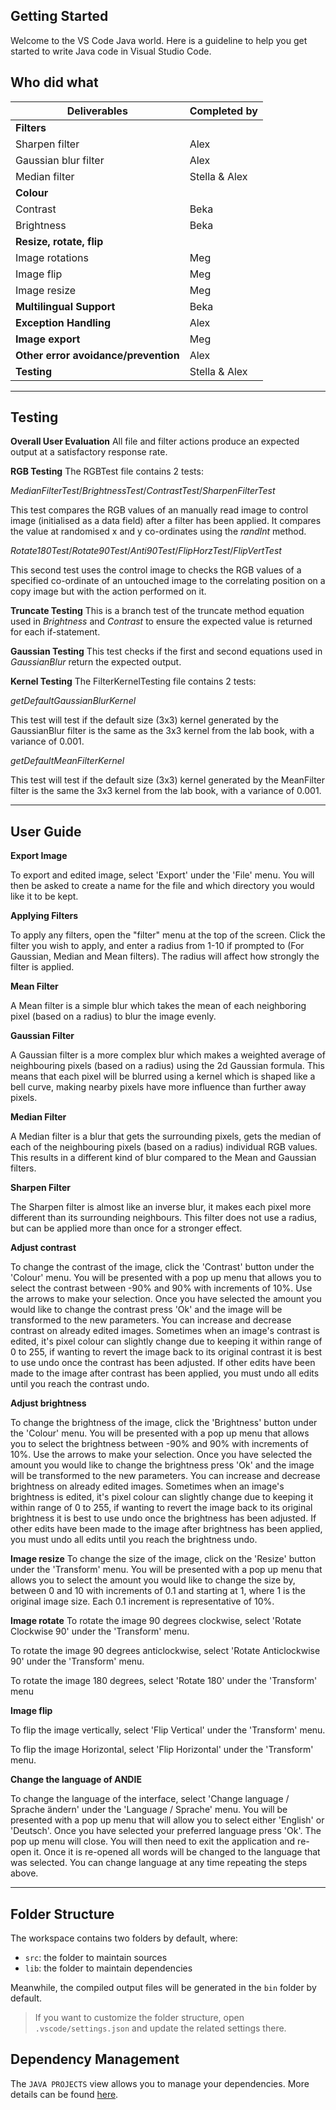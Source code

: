## Getting Started

Welcome to the VS Code Java world. Here is a guideline to help you get started to write Java code in Visual Studio Code.

## Who did what

| Deliverables                         | Completed by  |
| ------------------------------------ | ------------- |
| **Filters**                          |               |
| Sharpen filter                       | Alex          |
| Gaussian blur filter                 | Alex          |
| Median filter                        | Stella & Alex |
| **Colour**                           |               |
| Contrast                             | Beka          |
| Brightness                           | Beka          |
| **Resize, rotate, flip**             |               |
| Image rotations                      | Meg           |
| Image flip                           | Meg           |
| Image resize                         | Meg           |
| **Multilingual Support**             | Beka          |
| **Exception Handling**               | Alex          |
| **Image export**                     | Meg           |
| **Other error avoidance/prevention** | Alex          |
| **Testing**                          | Stella & Alex |

---

## Testing

**Overall User Evaluation**
All file and filter actions produce an expected output at a satisfactory response rate.

**RGB Testing**
The RGBTest file contains 2 tests:

_MedianFilterTest_/_BrightnessTest_/_ContrastTest_/_SharpenFilterTest_

This test compares the RGB values of an manually read image to control image (initialised as a data field) after a filter has been applied. It compares the value at randomised x and y co-ordinates using the _randInt_ method.

_Rotate180Test_/_Rotate90Test_/_Anti90Test_/_FlipHorzTest_/_FlipVertTest_

This second test uses the control image to checks the RGB values of a specified co-ordinate of an untouched image to the correlating position on a copy image but with the action performed on it.

**Truncate Testing**
This is a branch test of the truncate method equation used in _Brightness_ and _Contrast_ to ensure the expected value is returned for each if-statement.

**Gaussian Testing**
This test checks if the first and second equations used in _GaussianBlur_ return the expected output.

**Kernel Testing**
The FilterKernelTesting file contains 2 tests:

_getDefaultGaussianBlurKernel_

This test will test if the default size (3x3) kernel generated by the GaussianBlur filter is the same as the 3x3 kernel from the lab book, with a variance of 0.001.

_getDefaultMeanFilterKernel_

This test will test if the default size (3x3) kernel generated by the MeanFilter filter is the same the 3x3 kernel from the lab book, with a variance of 0.001.

---

## User Guide

**Export Image**

To export and edited image, select 'Export' under the 'File' menu. You will then be asked to create a name for the file and which directory you would like it to be kept.

**Applying Filters**

To apply any filters, open the "filter" menu at the top of the screen. Click the filter you wish to apply, and enter a radius from 1-10 if prompted to (For Gaussian, Median and Mean filters). The radius will affect how strongly the filter is applied.

**Mean Filter**

A Mean filter is a simple blur which takes the mean of each neighboring pixel (based on a radius) to blur the image evenly.

**Gaussian Filter**

A Gaussian filter is a more complex blur which makes a weighted average of neighbouring pixels (based on a radius) using the 2d Gaussian formula. This means that each pixel will be blurred using a kernel which is shaped like a bell curve, making nearby pixels have more influence than further away pixels.

**Median Filter**

A Median filter is a blur that gets the surrounding pixels, gets the median of each of the neighbouring pixels (based on a radius) individual RGB values. This results in a different kind of blur compared to the Mean and Gaussian filters.

**Sharpen Filter**

The Sharpen filter is almost like an inverse blur, it makes each pixel more different than its surrounding neighbours. This filter does not use a radius, but can be applied more than once for a stronger effect.

**Adjust contrast**

To change the contrast of the image, click the 'Contrast' button under the 'Colour' menu. You will be presented with a pop up menu that allows you to select the contrast between -90% and 90% with increments of 10%. Use the arrows to make your selection. Once you have selected the amount you would like to change the contrast press 'Ok' and the image will be transformed to the new parameters. You can increase and decrease contrast on already edited images. Sometimes when an image's contrast is edited, it's pixel colour can slightly change due to keeping it within range of 0 to 255, if wanting to revert the image back to its original contrast it is best to use undo once the contrast has been adjusted. If other edits have been made to the image after contrast has been applied, you must undo all edits until you reach the contrast undo.

**Adjust brightness**

To change the brightness of the image, click the 'Brightness' button under the 'Colour' menu. You will be presented with a pop up menu that allows you to select the brightness between -90% and 90% with increments of 10%. Use the arrows to make your selection. Once you have selected the amount you would like to change the brightness press 'Ok' and the image will be transformed to the new parameters. You can increase and decrease brightness on already edited images. Sometimes when an image's brightness is edited, it's pixel colour can slightly change due to keeping it within range of 0 to 255, if wanting to revert the image back to its original brightness it is best to use undo once the brightness has been adjusted. If other edits have been made to the image after brightness has been applied, you must undo all edits until you reach the brightness undo.

**Image resize**
To change the size of the image, click on the 'Resize' button under the 'Transform' menu. You will be presented with a pop up menu that allows you to select the amount you would like to change the size by, between 0 and 10 with increments of 0.1 and starting at 1, where 1 is the original image size. Each 0.1 increment is representative of 10%.

**Image rotate**
To rotate the image 90 degrees clockwise, select 'Rotate Clockwise 90' under the 'Transform' menu.

To rotate the image 90 degrees anticlockwise, select 'Rotate Anticlockwise 90' under the 'Transform' menu.

To rotate the image 180 degrees, select 'Rotate 180' under the 'Transform' menu

**Image flip**

To flip the image vertically, select 'Flip Vertical' under the 'Transform' menu.

To flip the image Horizontal, select 'Flip Horizontal' under the 'Transform' menu.

**Change the language of ANDIE**

To change the language of the interface, select 'Change language / Sprache ändern' under the 'Language / Sprache' menu. You will be presented with a pop up menu that will allow you to select either 'English' or 'Deutsch'. Once you have selected your preferred language press 'Ok'. The pop up menu will close. You will then need to exit the application and re-open it. Once it is re-opened all words will be changed to the language that was selected. You can change language at any time repeating the steps above.

---

## Folder Structure

The workspace contains two folders by default, where:

- `src`: the folder to maintain sources
- `lib`: the folder to maintain dependencies

Meanwhile, the compiled output files will be generated in the `bin` folder by default.

> If you want to customize the folder structure, open `.vscode/settings.json` and update the related settings there.

## Dependency Management

The `JAVA PROJECTS` view allows you to manage your dependencies. More details can be found [here](https://github.com/microsoft/vscode-java-dependency#manage-dependencies).
